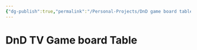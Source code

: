 ```yaml
---
{"dg-publish":true,"permalink":"/Personal-Projects/DnD game board table/","tags":["p_project","DnD"]}
---
```



# DnD TV Game board Table 
